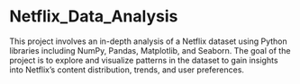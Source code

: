 # Netflix_Data_Analysis
This project involves an in-depth analysis of a Netflix dataset using Python libraries including NumPy, Pandas, Matplotlib, and Seaborn. The goal of the project is to explore and visualize patterns in the dataset to gain insights into Netflix’s content distribution, trends, and user preferences.
